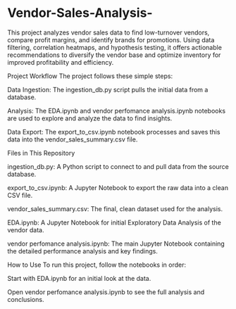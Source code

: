 # Vendor-Sales-Analysis-
This project analyzes vendor sales data to find low-turnover vendors, compare profit margins, and identify brands for promotions. Using data filtering, correlation heatmaps, and hypothesis testing, it offers actionable recommendations to diversify the vendor base and optimize inventory for improved profitability and efficiency.

Project Workflow
The project follows these simple steps:

Data Ingestion: The ingestion_db.py script pulls the initial data from a database.


Analysis: The EDA.ipynb and vendor perfomance analysis.ipynb notebooks are used to explore and analyze the data to find insights.

Data Export: The export_to_csv.ipynb notebook processes and saves this data into the vendor_sales_summary.csv file.

Files in This Repository

ingestion_db.py: A Python script to connect to and pull data from the source database.

export_to_csv.ipynb: A Jupyter Notebook to export the raw data into a clean CSV file.

vendor_sales_summary.csv: The final, clean dataset used for the analysis.

EDA.ipynb: A Jupyter Notebook for initial Exploratory Data Analysis of the vendor data.

vendor perfomance analysis.ipynb: The main Jupyter Notebook containing the detailed performance analysis and key findings.

 How to Use
To run this project, follow the notebooks in order:

Start with EDA.ipynb for an initial look at the data.

Open vendor perfomance analysis.ipynb to see the full analysis and conclusions.
